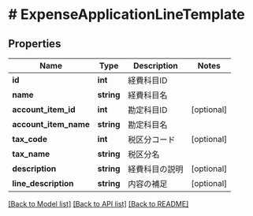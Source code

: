 # # ExpenseApplicationLineTemplate

## Properties

Name | Type | Description | Notes
------------ | ------------- | ------------- | -------------
**id** | **int** | 経費科目ID | 
**name** | **string** | 経費科目名 | 
**account_item_id** | **int** | 勘定科目ID | [optional] 
**account_item_name** | **string** | 勘定科目名 | 
**tax_code** | **int** | 税区分コード | [optional] 
**tax_name** | **string** | 税区分名 | 
**description** | **string** | 経費科目の説明 | [optional] 
**line_description** | **string** | 内容の補足 | [optional] 

[[Back to Model list]](../../README.md#documentation-for-models) [[Back to API list]](../../README.md#documentation-for-api-endpoints) [[Back to README]](../../README.md)


